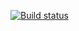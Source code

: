 [![Build status](https://ci.appveyor.com/api/projects/status/ipc4g82v9094l1we?svg=true)](https://ci.appveyor.com/project/North-tx/patterns2)
